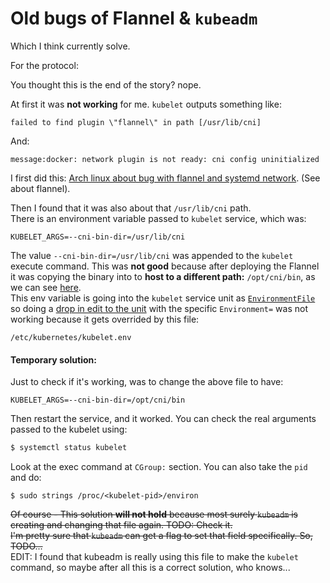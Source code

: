 # Old bugs of Flannel & `kubeadm`
Which I think currently solve.

For the protocol:

You thought this is the end of the story? nope.

At first it was **not working** for me. `kubelet` outputs something like:
```
failed to find plugin \"flannel\" in path [/usr/lib/cni]
```
And:
```
message:docker: network plugin is not ready: cni config uninitialized
```
I first did this: [Arch linux about bug with flannel and systemd network](https://wiki.archlinux.org/title/Kubernetes#Troubleshooting). (See about flannel).

Then I found that it was also about that `/usr/lib/cni` path.  
There is an environment variable passed to `kubelet` service, which was:
```
KUBELET_ARGS=--cni-bin-dir=/usr/lib/cni
```
The value `--cni-bin-dir=/usr/lib/cni` was appended to the `kubelet` execute command. This was **not good** because after deploying the Flannel it was copying the binary into to **host to a different path:** `/opt/cni/bin`, as we can see [here](https://github.com/flannel-io/flannel/blob/37f29499b49e2e1bc0de6f48ea5562149bb38ae2/Documentation/kube-flannel.yml#L178).  
This env variable is going into the `kubelet` service unit as [`EnvironmentFile`](https://www.freedesktop.org/software/systemd/man/systemd.exec.html#EnvironmentFile=) so doing a [drop in edit to the unit](https://wiki.archlinux.org/title/systemd#Drop-in_files) with the specific `Environment=` was not working because it gets overrided by this file:
```
/etc/kubernetes/kubelet.env
```
#### Temporary solution:
Just to check if it's working, was to change the above file to have:
```
KUBELET_ARGS=--cni-bin-dir=/opt/cni/bin
```
Then restart the service, and it worked.
You can check the real arguments passed to the kubelet using:
```bash
$ systemctl status kubelet
```
Look at the exec command at `CGroup:` section. You can also take the `pid` and do:
```
$ sudo strings /proc/<kubelet-pid>/environ
```
~~Of course - This solution **will not hold** because most surely `kubeadm` is creating and changing that file again. TODO: Check it.  
I'm pretty sure that `kubeadm` can get a flag to set that field specifically. So, TODO...~~  
EDIT: I found that kubeadm is really using this file to make the `kubelet` command, so maybe after all this is a correct solution, who knows...
